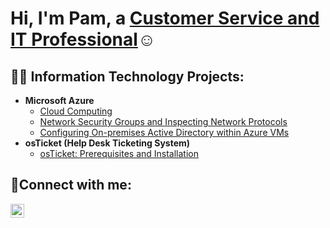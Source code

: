 <h1>Hi, I'm Pam, a <a href= "https://www.linkedin.com/in/siebertp1/">Customer Service and IT Professional</a>☺</h1>

<h2>👨‍💻 Information Technology Projects:</h2>

- <b>Microsoft Azure</b>
  - [Cloud Computing](https://github.com/techspec8/Azure-Compute/blob/main/README.md)
  - [Network Security Groups and Inspecting Network Protocols](https://github.com/techspec8/Network-and-Protocols/tree/main)
  - [Configuring On-premises Active Directory within Azure VMs](https://github.com/techspec8/Active-Directory)
- <b>osTicket (Help Desk Ticketing System)</b>
  - [osTicket: Prerequisites and Installation](https://github.com/techspec8/osTicket-Installation) 

<h2>🤳Connect with me:</h2>

[<img align="left" alt="Josh | LinkedIn" width="22px" src="https://cdn.jsdelivr.net/npm/simple-icons@v3/icons/linkedin.svg" />][linkedin]

[linkedin]: https://www.linkedin.com/in/siebertp1/
